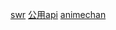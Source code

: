 [swr](https://swr.bootcss.com/)
[公用api](https://github.com/public-apis/public-apis)
[animechan](https://animechan.vercel.app/guide)